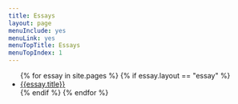 ```yaml
---
title: Essays
layout: page
menuInclude: yes
menuLink: yes
menuTopTitle: Essays
menuTopIndex: 1
---
```


<ul>
{% for essay in site.pages %}
{% if essay.layout == "essay" %}
<li> <a href="{{essay.url}}">{{essay.title}}</a></li>
{% endif %}
{% endfor %}
</ul>